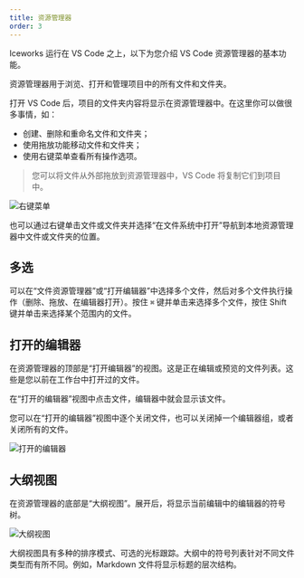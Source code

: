 ```yaml
---
title: 资源管理器
order: 3
---
```


Iceworks 运行在 VS Code 之上，以下为您介绍 VS Code 资源管理器的基本功能。

资源管理器用于浏览、打开和管理项目中的所有文件和文件夹。

打开 VS Code 后，项目的文件夹内容将显示在资源管理器中。在这里你可以做很多事情，如：

- 创建、删除和重命名文件和文件夹；
- 使用拖放功能移动文件和文件夹；
- 使用右键菜单查看所有操作选项。

> 您可以将文件从外部拖放到资源管理器中，VS Code 将复制它们到项目中。

![右键菜单](https://img.alicdn.com/tfs/TB1CgNatVY7gK0jSZKzXXaikpXa-636-1014.png)

也可以通过右键单击文件或文件夹并选择“在文件系统中打开”导航到本地资源管理器中文件或文件夹的位置。

## 多选

可以在“文件资源管理器”或“打开编辑器”中选择多个文件，然后对多个文件执行操作（删除、拖放、在编辑器打开）。按住 `⌘` 键并单击来选择多个文件，按住 Shift 键并单击来选择某个范围内的文件。

## 打开的编辑器

在资源管理器的顶部是“打开编辑器”的视图。这是正在编辑或预览的文件列表。这些是您以前在工作台中打开过的文件。

在“打开的编辑器”视图中点击文件，编辑器中就会显示该文件。

您可以在“打开的编辑器”视图中逐个关闭文件，也可以关闭掉一个编辑器组，或者关闭所有的文件。

![打开的编辑器](https://img.alicdn.com/tfs/TB1l9eZKpY7gK0jSZKzXXaikpXa-876-548.png)

## 大纲视图

在资源管理器的底部是“大纲视图”。展开后，将显示当前编辑中的编辑器的符号树。

![大纲视图](https://img.alicdn.com/tfs/TB1LfBft5_1gK0jSZFqXXcpaXXa-716-228.png)

大纲视图具有多种的排序模式、可选的光标跟踪。大纲中的符号列表针对不同文件类型而有所不同。例如，Markdown 文件将显示标题的层次结构。


